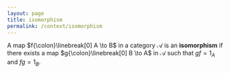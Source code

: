 ```yaml
---
layout: page
title: isomorphism
permalink: /context/isomorphism
---
```

A map $f{\colon}\linebreak[0] A \to B$ in a category $\mathscr{A}$ is an **isomorphism**    if there exists a map $g{\colon}\linebreak[0] B \to A$ in $\mathscr{A}$ such that $gf = 1_A$ and $fg = 1_B$.
